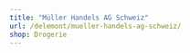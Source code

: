 ```yaml
---
title: "Müller Handels AG Schweiz"
url: /delemont/mueller-handels-ag-schweiz/
shop: Drogerie
---
```

